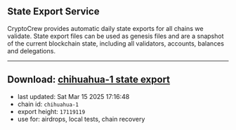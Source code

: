 ## State Export Service
CryptoCrew provides automatic daily state exports for all chains we validate. State export files can be used as genesis files and are a snapshot of the current blockchain state, including all validators, accounts, balances and delegations.

---
**Download: [chihuahua-1 state export](https://dl-eu2.ccvalidators.com/SERVICE/chihuahua/chihuahua-1_export_17119119.json)**
---

- last updated: Sat Mar 15 2025 17:16:48
- chain id: `chihuahua-1`
- export height: `17119119`
- use for: airdrops, local tests, chain recovery
